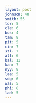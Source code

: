 ```yaml
---
layout: post
johnson: 48
smith: 55
tor: 5
cle: 6
bos: 4
tam: 8
pit: 5
cin: 7
stl: 7
atl: 6
bal: 11
kan: 7
nyy: 8
laa: 5
sdg: 6
was: 5
phi: 8
lad: 5
---
```

